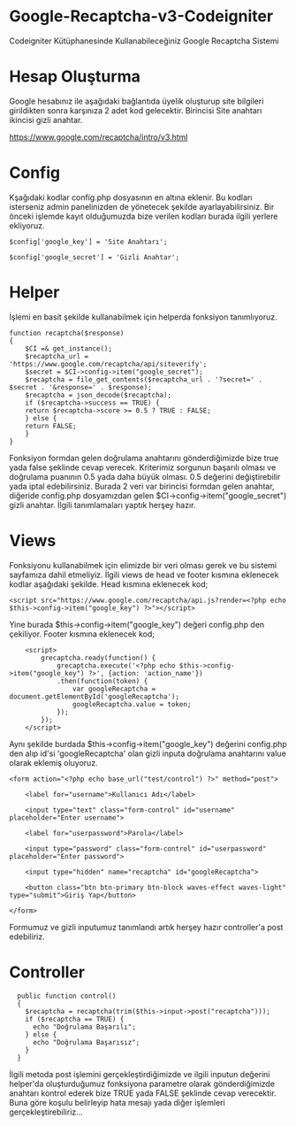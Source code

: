 # Google-Recaptcha-v3-Codeigniter
Codeigniter Kütüphanesinde Kullanabileceğiniz Google Recaptcha Sistemi

# Hesap Oluşturma
Google hesabınız ile aşağıdaki bağlantıda üyelik oluşturup site bilgileri girildikten sonra karşınıza 2 adet kod gelecektir. Birincisi Site anahtarı ikincisi gizli anahtar.

https://www.google.com/recaptcha/intro/v3.html

# Config
Kşağıdaki kodlar config.php dosyasının en altına eklenir. Bu kodları isterseniz admin panelinizden de yönetecek şekilde ayarlayabilirsiniz. Bir önceki işlemde kayıt olduğumuzda bize verilen kodları burada ilgili yerlere ekliyoruz.

	$config['google_key'] = 'Site Anahtarı';

	$config['google_secret'] = 'Gizli Anahtar';

# Helper
İşlemi en basit şekilde kullanabilmek için helperda fonksiyon tanımlıyoruz. 

	function recaptcha($response)
	{
	    $CI =& get_instance();
	    $recaptcha_url = 'https://www.google.com/recaptcha/api/siteverify';
	    $secret = $CI->config->item("google_secret");
	    $recaptcha = file_get_contents($recaptcha_url . '?secret=' . $secret . '&response=' . $response);
	    $recaptcha = json_decode($recaptcha);
	    if ($recaptcha->success == TRUE) {
		return $recaptcha->score >= 0.5 ? TRUE : FALSE;
	    } else {
		return FALSE;
	    }
	}

Fonksiyon formdan gelen doğrulama anahtarını gönderdiğimizde bize true yada false şeklinde cevap verecek. Kriterimiz sorgunun başarılı olması ve doğrulama puanının 0.5 yada daha büyük olması. 0.5 değerini değiştirebilir yada iptal edebilirsiniz. Burada 2 veri var birincisi formdan gelen anahtar, diğeride config.php dosyamızdan gelen $CI->config->item("google_secret") gizli anahtar. İlgili tanımlamaları yaptık herşey hazır.

# Views 
Fonksiyonu kullanabilmek için elimizde bir veri olması gerek ve bu sistemi sayfamıza dahil etmeliyiz. İlgili views de head ve footer kısmına eklenecek kodlar aşağıdaki şekilde.
Head kısmına eklenecek kod;
	
	<script src="https://www.google.com/recaptcha/api.js?render=<?php echo $this->config->item("google_key") ?>"></script>

Yine burada $this->config->item("google_key") değeri config.php den çekiliyor.
Footer kısmına eklenecek kod;

		<script>
			grecaptcha.ready(function() {
				grecaptcha.execute('<?php echo $this->config->item("google_key") ?>', {action: 'action_name'})
				.then(function(token) {
					var googleRecaptcha = document.getElementById('googleRecaptcha');
					googleRecaptcha.value = token;
				});
			});
		</script>

Aynı şekilde burdada $this->config->item("google_key") değerini config.php den alıp id'si 'googleRecaptcha' olan gizli inputa doğrulama anahtarını value olarak eklemiş oluyoruz.

	<form action="<?php echo base_url("test/control") ?>" method="post">

		<label for="username">Kullanıcı Adı</label>

		<input type="text" class="form-control" id="username" placeholder="Enter username">

		<label for="userpassword">Parola</label>

		<input type="password" class="form-control" id="userpassword" placeholder="Enter password">

		<input type="hidden" name="recaptcha" id="googleRecaptcha">

		<button class="btn btn-primary btn-block waves-effect waves-light" type="submit">Giriş Yap</button>
		
	</form>
  
  Formumuz ve gizli inputumuz tanımlandı artık herşey hazır controller'a post edebiliriz.
  
  # Controller
  
	  public function control()
	  {
	    $recaptcha = recaptcha(trim($this->input->post("recaptcha")));
	    if ($recaptcha == TRUE) {
	      echo "Doğrulama Başarılı";
	    } else {
	      echo "Doğrulama Başarısız";
	    } 
	  }
  
  İlgili metoda post işlemini gerçekleştirdiğimizde ve ilgili inputun değerini helper'da oluşturduğumuz fonksiyona parametre olarak gönderdiğimizde anahtarı kontrol ederek bize TRUE yada FALSE şeklinde cevap verecektir. Buna göre koşulu belirleyip hata mesajı yada diğer işlemleri gerçekleştirebiliriz...



